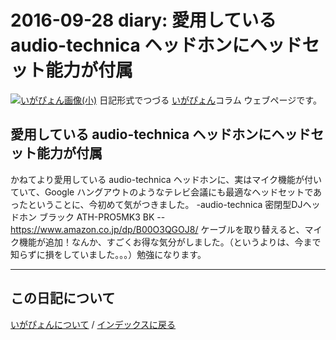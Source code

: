 2016-09-28 diary: 愛用している audio-technica ヘッドホンにヘッドセット能力が付属
=====================================================================================================
[![いがぴょん画像(小)](https://igapyon.github.io/diary/images/iga200306s.jpg "いがぴょん")](https://igapyon.github.io/diary/memo/memoigapyon.html) 日記形式でつづる [いがぴょん](https://igapyon.github.io/diary/memo/memoigapyon.html)コラム ウェブページです。

## 愛用している audio-technica ヘッドホンにヘッドセット能力が付属

かねてより愛用している audio-technica ヘッドホンに、実はマイク機能が付いていて、Google ハングアウトのようなテレビ会議にも最適なヘッドセットであったということに、今初めて気がつきました。
-audio-technica 密閉型DJヘッドホン ブラック ATH-PRO5MK3 BK
--https://www.amazon.co.jp/dp/B00O3QGOJ8/
ケーブルを取り替えると、マイク機能が追加！なんか、すごくお得な気分がしました。（というよりは、今まで知らずに損をしていました。。。）勉強になります。

----------------------------------------------------------------------------------------------------

## この日記について
[いがぴょんについて](http://www.igapyon.jp/igapyon/diary/memo/memoigapyon.html) / [インデックスに戻る](https://igapyon.github.io/diary/idxall.html)
